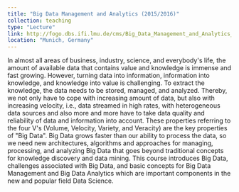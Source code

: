 ```yaml
---
title: "Big Data Management and Analytics (2015/2016)"
collection: teaching
type: "Lecture"
link: http://fogo.dbs.ifi.lmu.de/cms/Big_Data_Management_and_Analytics_WS1516
location: "Munich, Germany"
---
```


In almost all areas of business, industry, science, and everybody's life, the amount of available data that contains value and knowledge is immense and fast growing. However, turning data into information, information into knowledge, and knowledge into value is challenging. To extract the knowledge, the data needs to be stored, managed, and analyzed. Thereby, we not only have to cope with increasing amount of data, but also with increasing velocity, i.e., data streamed in high rates, with heterogeneous data sources and also more and more have to take data quality and reliability of data and information into account. These properties referring to the four V's (Volume, Velocity, Variety, and Veracity) are the key properties of "Big Data". Big Data grows faster than our ability to process the data, so we need new architectures, algorithms and approaches for managing, processing, and analyzing Big Data that goes beyond traditional concepts for knowledge discovery and data mining. This course introduces Big Data, challenges associated with Big Data, and basic concepts for Big Data Management and Big Data Analytics which are important components in the new and popular field Data Science.
